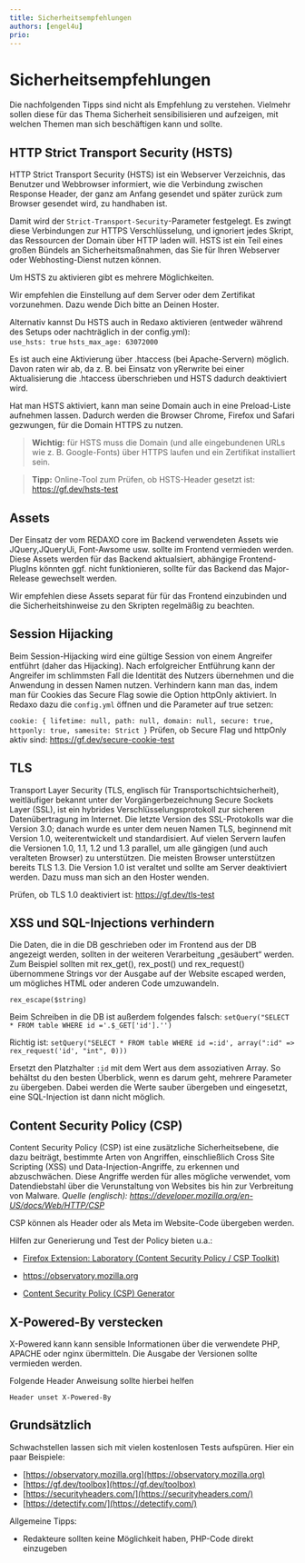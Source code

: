 ```yaml
---
title: Sicherheitsempfehlungen
authors: [engel4u]
prio:
---
```


# Sicherheitsempfehlungen

Die nachfolgenden Tipps sind nicht als Empfehlung zu verstehen. Vielmehr sollen diese für das Thema Sicherheit sensibilisieren und aufzeigen, mit welchen Themen man sich beschäftigen kann und sollte. 

## HTTP Strict Transport Security (HSTS)

HTTP Strict Transport Security (HSTS) ist ein Webserver Verzeichnis, das Benutzer und Webbrowser informiert, wie die Verbindung zwischen Response Header, der ganz am Anfang gesendet und später zurück zum Browser gesendet wird, zu handhaben ist.

Damit wird der `Strict-Transport-Security`-Parameter festgelegt. Es zwingt diese Verbindungen zur HTTPS Verschlüsselung, und ignoriert jedes Skript, das Ressourcen der Domain über HTTP laden will. HSTS ist ein Teil eines großen Bündels an Sicherheitsmaßnahmen, das Sie für Ihren Webserver oder Webhosting-Dienst nutzen können.

Um HSTS zu aktivieren gibt es mehrere Möglichkeiten. 

Wir empfehlen die Einstellung auf dem Server oder dem Zertifikat vorzunehmen. Dazu wende Dich bitte an Deinen Hoster. 

Alternativ kannst Du HSTS auch in Redaxo aktivieren (entweder während des Setups oder nachträglich in der config.yml):  
`use_hsts: true`
`hsts_max_age: 63072000`

Es ist auch eine Aktivierung über .htaccess (bei Apache-Servern) möglich. Davon raten wir ab, da z. B. bei Einsatz von yRerwrite bei einer Aktualisierung die .htaccess überschrieben und HSTS dadurch deaktiviert wird. 

Hat man HSTS aktiviert, kann man seine Domain auch in eine Preload-Liste aufnehmen lassen. Dadurch werden die Browser Chrome, Firefox und Safari gezwungen, für die  Domain HTTPS zu nutzen.

> **Wichtig:** für HSTS muss die Domain (und alle eingebundenen URLs wie z. B. Google-Fonts) über HTTPS laufen und ein Zertifikat installiert sein.


> **Tipp:** Online-Tool zum Prüfen, ob HSTS-Header gesetzt ist: https://gf.dev/hsts-test 

## Assets

Der Einsatz der vom REDAXO core im Backend verwendeten Assets wie JQuery,JQueryUi, Font-Awsome usw. sollte 
im Frontend vermieden werden. Diese Assets werden für das Backend aktualsiert, abhängige Frontend-PlugIns könnten ggf. nicht funktionieren, sollte für das Backend das Major-Release gewechselt werden. 

Wir empfehlen diese Assets separat für für das Frontend einzubinden und die Sicherheitshinweise zu den Skripten regelmäßig zu beachten.  


## Session Hijacking

Beim Session-Hijacking wird eine gültige Session von einem Angreifer entführt (daher das Hijacking). Nach erfolgreicher Entführung kann der Angreifer im schlimmsten Fall die Identität des Nutzers übernehmen und die Anwendung in dessen Namen nutzen. 
Verhindern kann man das, indem man für Cookies das Secure Flag sowie die Option httpOnly aktiviert. In Redaxo dazu die `config.yml` öffnen und die Parameter auf true setzen:

`cookie: { lifetime: null, path: null, domain: null, secure: true, httponly: true, samesite: Strict }`
Prüfen, ob Secure Flag und httpOnly aktiv sind: https://gf.dev/secure-cookie-test

## TLS
Transport Layer Security (TLS, englisch für Transportschichtsicherheit), weitläufiger bekannt unter der Vorgängerbezeichnung Secure Sockets Layer (SSL), ist ein hybrides Verschlüsselungsprotokoll zur sicheren Datenübertragung im Internet. Die letzte Version des SSL-Protokolls war die Version 3.0; danach wurde es unter dem neuen Namen TLS, beginnend mit Version 1.0, weiterentwickelt und standardisiert. Auf vielen Servern laufen die Versionen 1.0, 1.1, 1.2 und 1.3 parallel, um alle gängigen (und auch veralteten Browser) zu unterstützen. 
Die meisten Browser unterstützen bereits TLS 1.3. Die Version 1.0 ist veraltet und sollte am Server deaktiviert werden. Dazu muss man sich an den Hoster wenden. 

Prüfen, ob TLS 1.0 deaktiviert ist: https://gf.dev/tls-test 

## XSS und SQL-Injections verhindern

Die Daten, die in die DB geschrieben oder im Frontend aus der DB angezeigt werden, sollten in der weiteren Verarbeitung „gesäubert“ werden. Zum Beispiel sollten mit rex_get(), rex_post() und rex_request() übernommene Strings vor der Ausgabe auf der Website escaped werden, um mögliches HTML oder anderen Code umzuwandeln.

`rex_escape($string)`

Beim Schreiben in die DB ist außerdem folgendes falsch: `setQuery("SELECT * FROM table WHERE id ='.$_GET['id'].'')`

Richtig ist: `setQuery("SELECT * FROM table WHERE id =:id', array(":id" => rex_request('id', "int", 0)))`

Ersetzt den Platzhalter `:id` mit dem Wert aus dem assoziativen Array. So behältst du den besten Überblick, wenn es darum geht, mehrere Parameter zu übergeben. Dabei werden die Werte sauber übergeben und eingesetzt, eine SQL-Injection ist dann nicht möglich.

## Content Security Policy (CSP) 

Content Security Policy (CSP) ist eine zusätzliche Sicherheitsebene, die dazu beiträgt, bestimmte Arten von Angriffen, einschließlich Cross Site Scripting (XSS) und Data-Injection-Angriffe, zu erkennen und abzuschwächen. Diese Angriffe werden für alles mögliche verwendet, vom Datendiebstahl über die Verunstaltung von Websites bis hin zur Verbreitung von Malware.
<i>Quelle (englisch): https://developer.mozilla.org/en-US/docs/Web/HTTP/CSP</i>

CSP können als Header oder als Meta im Website-Code übergeben werden. 

Hilfen zur Generierung und Test der Policy bieten u.a.:

- [Firefox Extension: Laboratory (Content Security Policy / CSP Toolkit)](https://addons.mozilla.org/de/firefox/addon/laboratory-by-mozilla/)

- https://observatory.mozilla.org

- [Content Security Policy (CSP) Generator](https://csper.io/generator)


## X-Powered-By verstecken

X-Powered kann kann sensible Informationen über die verwendete PHP, APACHE oder nginx übermitteln. Die Ausgabe der Versionen sollte vermieden werden. 

Folgende Header Anweisung sollte hierbei helfen

`Header unset X-Powered-By`



## Grundsätzlich

Schwachstellen lassen sich mit vielen kostenlosen Tests aufspüren. Hier ein paar Beispiele:

- [https://observatory.mozilla.org](https://observatory.mozilla.org)
- [https://gf.dev/toolbox](https://gf.dev/toolbox)
- [https://securityheaders.com/](https://securityheaders.com/)
- [https://detectify.com/](https://detectify.com/)

Allgemeine Tipps:
* Redakteure sollten keine Möglichkeit haben, PHP-Code direkt einzugeben
